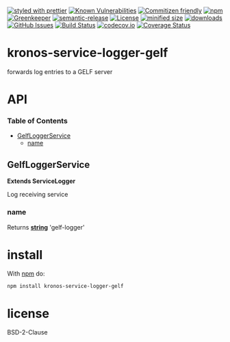 [![styled with prettier](https://img.shields.io/badge/styled_with-prettier-ff69b4.svg)](https://github.com/prettier/prettier)
[![Known Vulnerabilities](https://snyk.io/test/github/Kronos-Integration/service-logger-gelf/badge.svg)](https://snyk.io/test/github/Kronos-Integration/service-logger-gelf)
[![Commitizen friendly](https://img.shields.io/badge/commitizen-friendly-brightgreen.svg)](http://commitizen.github.io/cz-cli/)
[![npm](https://img.shields.io/npm/v/@kronos-integration/service-logger-gelf.svg)](https://www.npmjs.com/package/@kronos-integration/service-logger-gelf)
[![Greenkeeper](https://badges.greenkeeper.io/Kronos-Integration/service-logger-gelf.svg)](https://greenkeeper.io/)
[![semantic-release](https://img.shields.io/badge/%20%20%F0%9F%93%A6%F0%9F%9A%80-semantic--release-e10079.svg)](https://github.com/Kronos-Integration/service-logger-gelf)
[![License](https://img.shields.io/badge/License-BSD%203--Clause-blue.svg)](https://opensource.org/licenses/BSD-3-Clause)
[![minified size](https://badgen.net/bundlephobia/min/@kronos-integration/service-logger-gelf)](https://bundlephobia.com/result?p=@kronos-integration/service-logger-gelf)
[![downloads](http://img.shields.io/npm/dm/@kronos-integration/service-logger-gelf.svg?style=flat-square)](https://npmjs.org/package/@kronos-integration/service-logger-gelf)
[![GitHub Issues](https://img.shields.io/github/issues/Kronos-Integration/service-logger-gelf.svg?style=flat-square)](https://github.com/Kronos-Integration/service-logger-gelf/issues)
[![Build Status](https://secure.travis-ci.org/Kronos-Integration/service-logger-gelf.png)](http://travis-ci.org/Kronos-Integration/service-logger-gelf)
[![codecov.io](http://codecov.io/github/Kronos-Integration/service-logger-gelf/coverage.svg?branch=master)](http://codecov.io/github/Kronos-Integration/service-logger-gelf?branch=master)
[![Coverage Status](https://coveralls.io/repos/Kronos-Integration/service-logger-gelf/badge.svg)](https://coveralls.io/r/Kronos-Integration/service-logger-gelf)

# kronos-service-logger-gelf

forwards log entries to a GELF server

# API

<!-- Generated by documentation.js. Update this documentation by updating the source code. -->

### Table of Contents

-   [GelfLoggerService](#gelfloggerservice)
    -   [name](#name)

## GelfLoggerService

**Extends ServiceLogger**

Log receiving service

### name

Returns **[string](https://developer.mozilla.org/docs/Web/JavaScript/Reference/Global_Objects/String)** 'gelf-logger'

# install

With [npm](http://npmjs.org) do:

```shell
npm install kronos-service-logger-gelf
```

# license

BSD-2-Clause
